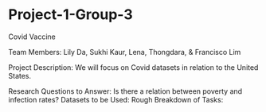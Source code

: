 # Project-1-Group-3
Covid Vaccine

Team Members: Lily Da, Sukhi Kaur, Lena, Thongdara, & Francisco Lim

Project Description: We will focus on Covid datasets in relation to the United States. 

Research Questions to Answer: Is there a relation between poverty and infection rates? 
Datasets to be Used:
Rough Breakdown of Tasks:
